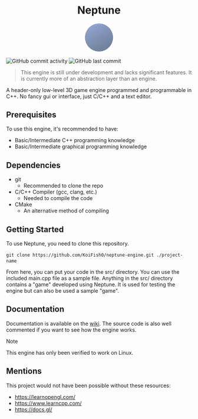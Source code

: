 
<div align="center">
    <h1>Neptune</h1>
</div>

<p align="center">
 <img src="images/neptune-engine.png" width="15%">
</p>

![GitHub commit activity](https://img.shields.io/github/commit-activity/t/KoiFish0/neptune-engine) ![GitHub last commit](https://img.shields.io/github/last-commit/KoiFish0/neptune-engine)


> This engine is still under development and lacks significant features. It is currently more of an abstraction layer than an engine.

A header-only low-level 3D game engine programmed and programmable in C++. No fancy gui or interface, just C/C++ and a text editor.

## Prerequisites

To use this engine, it's recommended to have:
 - Basic/Intermediate C++ programming knowledge
 - Basic/Intermediate graphical programming knowledge

## Dependencies
 - git
     - Recommended to clone the repo
 - C/C++ Compiler (gcc, clang, etc.)
     - Needed to compile the code
 - CMake
     - An alternative method of compiling
    

## Getting Started

To use Neptune, you need to clone this repository.

```
git clone https://github.com/KoiFish0/neptune-engine.git ./project-name
```

From here, you can put your code in the src/ directory. You can use the included main.cpp file as a sample file. Anything in the src/ directory contains a "game" developed using Neptune. It is used for testing the engine but can also be used a sample "game".

## Documentation

Documentation is available on the [wiki](https://github.com/KoiFish0/neptune-engine/wiki). The source code is also well commented if you want to see how the engine works.

> [!NOTE] 
> This engine has only been verified to work on Linux.

## Mentions

This project would not have been possible without these resources:

 - https://learnopengl.com/
 - https://www.learncpp.com/
 - https://docs.gl/

